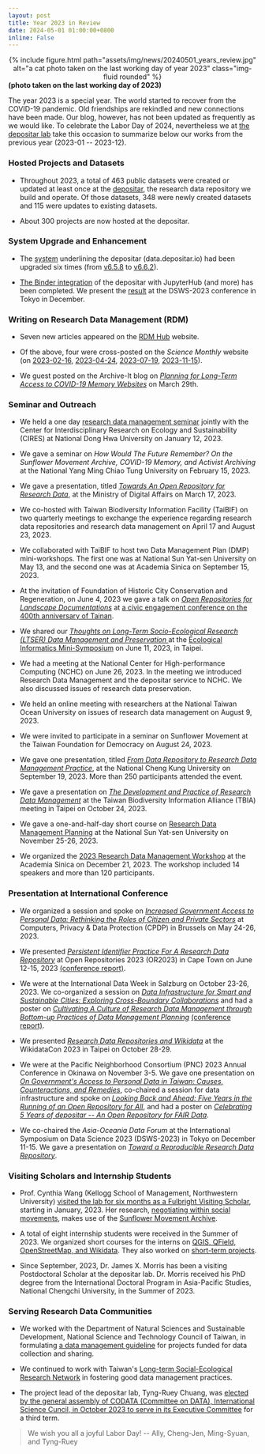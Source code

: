 ```yaml
---
layout: post
title: Year 2023 in Review
date: 2024-05-01 01:00:00+0800
inline: False
---
```


<center>
<div class="row">
    <div class="col-sm mt-3 mt-md-0">
        {% include figure.html path="assets/img/news/20240501_years_review.jpg" alt="a cat photo taken on the last working day of year 2023" class="img-fluid rounded" %}
    </div>
</div>
</center>
<div class="caption">
    <b>(photo taken on the last working day of 2023)</b>
</div>


The year 2023 is a special year. The world started to recover from the COVID-19 pandemic. Old friendships are rekindled and new connections have been made. Our blog, however, has not been updated as frequently as we would like. To celebrate the Labor Day of 2024, nevertheless we at [the depositar lab](https://lab.depositar.io/) take this occasion to summarize below our works from the previous year (2023-01 -- 2023-12).

### Hosted Projects and Datasets

+ Throughout 2023, a total of 463 public datasets were created or updated at least once at the [depositar](https://data.depositar.io), the research data repository we build and operate. Of those datasets, 348 were newly created datasets and 115 were updates to existing datasets. 

+ About 300 projects are now hosted at the depositar.

### System Upgrade and Enhancement

+ The [system](https://github.com/depositar/ckanext-data-depositario/) underlining the depositar (data.depositar.io) had been upgraded six times (from [v6.5.8](https://docs.depositar.io/en/stable/changelog.html#v6-5-8-2023-03-09) to [v6.6.2](https://docs.depositar.io/en/stable/changelog.html#v6-6-2-2023-10-26)).

+ [The Binder integration](https://binder.depositar.io/) of the depositar with JupyterHub (and more) has been completed. We present the [result](https://pid.depositar.io/ark:37281/k5s779b7d) at the DSWS-2023 conference in Tokyo in December.

### Writing on Research Data Management (RDM) 

+ Seven new articles appeared on the [RDM Hub](https://rdm.depositar.io/) website.

+ Of the above, four were cross-posted on the  _Science Monthly_ website (on [2023-02-16](https://www.scimonth.com.tw/archives/6301), [2023-04-24](https://www.scimonth.com.tw/archives/6388),  [2023-07-19](https://www.scimonth.com.tw/archives/6512), [2023-11-15](https://www.scimonth.com.tw/archives/7684)). 

+ We guest posted on the Archive-It blog on _[Planning for Long-Term Access to COVID-19 Memory Websites](https://archive-it.org/post/planning-for-long-term-access-to-covid-19-memory-websites/)_ on March 29th.

### Seminar and Outreach 

+ We held a one day [research data management seminar](https://data.depositar.io/dataset/20230112-cires-depositar)  jointly with the Center for Interdisciplinary Research on Ecology and Sustainability (CIRES) at National Dong Hwa University on January 12, 2023.

+ We gave a seminar on _How Would The Future Remember? On the Sunflower Movement Archive, COVID-19 Memory, and Activist Archiving_ at the National Yang Ming Chiao Tung University on February 15, 2023.

+ We gave a presentation, titled _[Towards An Open Repository for Research Data](https://docs.google.com/presentation/d/1w7chVuBWhxCG649cMAY8IveWFbOFXAi-FIQW24WAyFg/edit?usp=sharing)_, at the Ministry of Digital Affairs on March 17, 2023.

+ We co-hosted with Taiwan Biodiversity Information Facility (TaiBIF) on two quarterly meetings to exchange the experience regarding research data repositories and research data management on April 17 and August 23, 2023.

+ We collaborated with TaiBIF to host two Data Management Plan (DMP) mini-workshops. The first one was at National Sun Yat-sen University on May 13, and the second one was at Academia Sinica on September 15, 2023.

+ At the invitation of Foundation of Historic City Conservation and Regeneration, on June 4, 2023 we gave a talk on _[Open Repositories for Landscape Documentations](https://lab.depositar.io/news/230630_1/)_ at [a civic engagement conference on the 400th anniversary of Tainan](https://www.facebook.com/kelio.arts/posts/pfbid02eBQmsUvqwUTx8xTrxfgb3jNYUzKN4y4kRwpJCMLfrR1MZ2w4EvVwHzNkWXvDFiEFl).

+ We shared our _[Thoughts on Long-Term Socio-Ecological Research (LTSER) Data Management and Preservation ](https://m.odw.tw/u/trc/m/ltser-data-strategy/)_ at the [Ecological Informatics Mini-Symposium](https://sites.google.com/view/ecological-informatics/) on June 11, 2023, in Taipei.

+ We had a meeting at the National Center for High-performance Computing (NCHC) on June 26, 2023. In the meeting we introduced Research Data Management and the depositar service to NCHC. We also discussed issues of research data preservation.

+ We held an online meeting with researchers at the National Taiwan Ocean University on issues of research data management on August 9, 2023.

+ We were invited to participate in a seminar on Sunflower Movement at the Taiwan Foundation for Democracy on August 24, 2023.

+ We gave one presentation, titled _[From Data Repository to Research Data Management Practice](https://oai.web2.ncku.edu.tw/p/406-1072-212237,r164.php?Lang=zh-tw)_, at the National Cheng Kung University on September 19, 2023. More than 250 participants attended the event.

+ We gave a presentation on _[The Development and Practice of Research Data Management](https://docs.google.com/presentation/d/1tG0p5LhjQshbRvEk4KMGsvJVb6rJgJTqsNwYeXHd6fU/edit?usp=sharing)_ at the Taiwan Biodiversity Information Alliance (TBIA) meeting in Taipei on October 24, 2023.

+ We gave a one-and-half-day short course on [Research Data Management Planning](https://maec.nsysu.edu.tw/p/406-1270-321360,r4196.php) at the National Sun Yat-sen University on November 25-26, 2023.

+ We organized the [2023 Research Data Management Workshop](https://2023.odw.tw/) at the Academia Sinica on December 21, 2023. The workshop included 14 speakers and more than 120 participants.

### Presentation at International Conference 

+ We organized a session and spoke on _[Increased Government Access to Personal Data: Rethinking the Roles of Citizen and Private Sectors](https://blog.commons.tw/archives/cpdp2023-taiwan-participants/)_ at Computers, Privacy & Data Protection (CPDP) in Brussels on May 24-26, 2023. 

+ We presented _[Persistent Identifier Practice For A Research Data Repository](https://pid.depositar.io/ark:37281/k562n4m0z)_ at Open Repositories 2023 (OR2023) in Cape Town on June 12-15, 2023 [(conference report)](https://lab.depositar.io/zh-tw/news/230725_1/).

+ We were at the International Data Week in Salzburg on October 23-26, 2023. We co-organized a session on _[Data Infrastructure for Smart and Sustainable Cities: Exploring Cross-Boundary Collaborations](https://www.scidatacon.org/IDW-2023-Salzburg/sessions/556/)_ and had a poster on _[Cultivating A Culture of Research Data Management through Bottom-up Practices of Data Management Planning](https://pid.depositar.io/ark:37281/k52077308)_ [(conference report)](https://rdm.depositar.io/zh_TW/news/20240115-InternationalDataWeek).

+ We presented _[Research Data Repositories and Wikidata](https://pretalx.com/wikidatacon2023/talk/PVVNFZ/)_ at the WikidataCon 2023 in Taipei on October 28-29.

+ We were at the Pacific Neighborhood Consortium (PNC) 2023 Annual Conference in Okinawa on November 3-5. We gave one presentation on _[On Government's Access to Personal Data in Taiwan: Causes, Counteractions, and Remedies](https://sites.google.com/view/pnc2023/detailed-program?authuser=0)_, co-chaired a session for data infrastructure and spoke on _[Looking Back and Ahead: Five Years in the Running of an Open Repository for All](https://drive.google.com/file/d/11HhdzdpGigarTpIbyxc2IVw8AD22BMtV/view)_, and had a poster on _[Celebrating 5 Years of depositar -- An Open Repository for FAIR Data](https://drive.google.com/file/d/1ks2VfnOmFal-HgfQmUhRir9wTQyX8p5J/view)_.


+ We co-chaired the _Asia-Oceania Data Forum_ at the International Symposium on Data Science 2023 (DSWS-2023) in Tokyo on December 11-15. We gave a presentation on _[Toward a Reproducible Research Data Repository](https://pid.depositar.io/ark:37281/k5s779b7d)_.

### Visiting Scholars and Internship Students

+ Prof. Cynthia Wang (Kellogg School of Management, Northwestern University) [visited the lab for six months as a Fulbright Visiting Scholar](https://journal.fulbright.org.tw/my-taiwan-journey-reflecting-on-the-past-embracing-the-present-and-imagining-the-future/), starting in January, 2023. Her research, [negotiating within social movements](https://www.iis.sinica.edu.tw/en/page/Events/data/DJ230027.html), makes use of the [Sunflower Movement Archive](https://public.318.io/).

+ A total of eight internship students were received in the Summer of 2023. We organized short courses for the interns on [QGIS, QField, OpenStreetMap, and Wikidata](https://lab.depositar.io/news/230711_1/). They also worked on [short-term projects](https://lab.depositar.io/zh-tw/news/240304_1/).

+ Since September, 2023, Dr. James X. Morris has been a visiting Postdoctoral Scholar at the depositar lab. Dr. Morris received his PhD degree from the International Doctoral Program in Asia-Pacific Studies, National Chengchi University, in the Summer of 2023.

### Serving Research Data Communities

+ We worked with the Department of Natural Sciences and Sustainable Development, National Science and Technology Council of Taiwan, in formulating [a data management guideline](https://www.nstc.gov.tw/nat/ch/detail/d729963d-6388-491a-b208-41ec50b085a1) for projects funded for data collection and sharing.

+ We continued to work with Taiwan's [Long-term Social-Ecological Research Network](https://www.ltsertw.org/) in fostering good data management practices. 

+ The project lead of the depositar lab, Tyng-Ruey Chuang, was [elected by the general assembly of CODATA (Committee on DATA), International Science Cuncil, in October 2023 to serve in its Executive Committee](https://codata.org/2023-codata-general-assembly-elects-strong-executive-committee-and-approves-eight-task-groups/) for a third term. 

> We wish you all a joyful Labor Day! 
> -- Ally, Cheng-Jen, Ming-Syuan, and Tyng-Ruey

